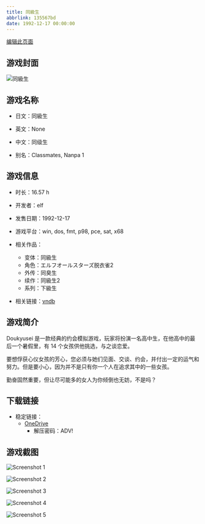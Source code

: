 ```yaml
---
title: 同級生
abbrlink: 135567bd
date: 1992-12-17 00:00:00
---
```

[编辑此页面](https://github.com/ACG-3/ADV3-source/blob/main/source/_posts/games/%E5%90%8C%E7%B4%9A%E7%94%9F.md)

## 游戏封面

![同級生](https://pan.timero.xyz/onedrive/img_lib_001/%E5%90%8C%E7%B4%9A%E7%94%9F_cover.avif)


## 游戏名称

- 日文：同級生
- 英文：None
- 中文：同级生

- 别名：Classmates, Nanpa 1


## 游戏信息

- 时长：16.57 h
- 开发者：elf
- 发售日期：1992-12-17
- 游戏平台：win, dos, fmt, p98, pce, sat, x68
- 相关作品：
   - 变体：同級生
   - 角色：エルフオールスターズ脱衣雀2
   - 外传：同臭生
   - 续作：同級生2
   - 系列：下級生

- 相关链接：[vndb](https://vndb.org/v185)


## 游戏简介

Doukyusei 是一款经典的约会模拟游戏，玩家将扮演一名高中生，在他高中的最后一个暑假里，有 14 个女孩供他挑选，与之谈恋爱。

要想俘获心仪女孩的芳心，您必须与她们见面、交谈、约会，并付出一定的运气和努力。但是要小心，因为并不是只有你一个人在追求其中的一些女孩。

勤奋固然重要，但让尽可能多的女人为你倾倒也无妨，不是吗？


## 下载链接

- 稳定链接：
    - [OneDrive](https://pan.timero.xyz/onedrive/adv_lib_001/%E5%90%8C%E7%B4%9A%E7%94%9F)
        - 解压密码：ADV!



## 游戏截图


![Screenshot 1](https://pan.timero.xyz/onedrive/img_lib_001/%E5%90%8C%E7%B4%9A%E7%94%9F_Screenshot_1.avif)

![Screenshot 2](https://pan.timero.xyz/onedrive/img_lib_001/%E5%90%8C%E7%B4%9A%E7%94%9F_Screenshot_2.avif)

![Screenshot 3](https://pan.timero.xyz/onedrive/img_lib_001/%E5%90%8C%E7%B4%9A%E7%94%9F_Screenshot_3.avif)

![Screenshot 4](https://pan.timero.xyz/onedrive/img_lib_001/%E5%90%8C%E7%B4%9A%E7%94%9F_Screenshot_4.avif)

![Screenshot 5](https://pan.timero.xyz/onedrive/img_lib_001/%E5%90%8C%E7%B4%9A%E7%94%9F_Screenshot_5.avif)

